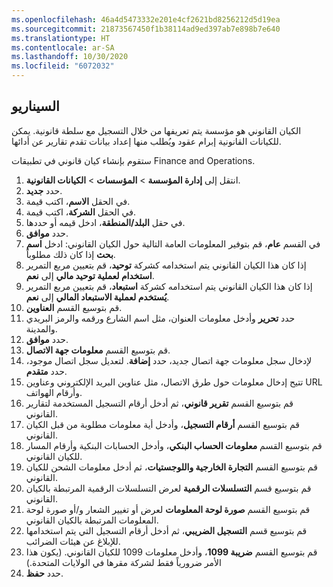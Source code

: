 ```yaml
---
ms.openlocfilehash: 46a4d5473332e201e4cf2621bd8256212d5d19ea
ms.sourcegitcommit: 21873567450f1b38114ad9ed397ab7e898b7e640
ms.translationtype: HT
ms.contentlocale: ar-SA
ms.lasthandoff: 10/30/2020
ms.locfileid: "6072032"
---
```

## <a name="scenario"></a>السيناريو
الكيان القانوني هو مؤسسة يتم تعريفها من خلال التسجيل مع سلطة قانونية. يمكن للكيانات القانونية إبرام عقود ويُطلب منها إعداد بيانات تقدم تقارير عن أدائها. 

ستقوم بإنشاء كيان قانوني في تطبيقات Finance and Operations.


1.  انتقل إلى **إدارة المؤسسة** > **المؤسسات** > **الكيانات القانونية**.
2.  حدد **جديد‎**.
3.  في الحقل **الاسم**، اكتب قيمة‎.
4.  في الحقل **الشركة**، اكتب قيمة.
5.  في حقل **البلد/المنطقة**، ادخل قيمه أو حددها.
6.  حدد **موافق**.
7.  في القسم **عام**، قم بتوفير المعلومات العامة التالية حول الكيان القانوني: ادخل **اسم بحث** إذا كان ذلك مطلوباً. 
8.  إذا كان هذا الكيان القانوني يتم استخدامه كشركة **توحيد**، قم بتعيين مربع التمرير **استخدام لعملية توحيد مالي** إلى **نعم**. 
9.  إذا كان هذا الكيان القانوني يتم استخدامه كشركة **استبعاد**، قم بتعيين مربع التمرير **يُستخدم لعملية الاستبعاد المالي** إلى **نعم**.
10. قم بتوسيع القسم **العناوين**.
11. حدد **تحرير** وأدخل معلومات العنوان، مثل اسم الشارع ورقمه والرمز البريدي والمدينة.
12. حدد **موافق**.
13. قم بتوسيع القسم **معلومات جهة الاتصال**.
14. لإدخال سجل معلومات جهة اتصال جديد، حدد **إضافة**. لتعديل سجل اتصال موجود، حدد **متقدم**.
15. تتيح إدخال معلومات حول طرق الاتصال، مثل عناوين البريد الإلكتروني وعناوين URL وأرقام الهواتف.
16. قم بتوسيع القسم **تقرير قانوني**، ثم أدخل أرقام التسجيل المستخدمة لتقارير القانوني.
17. قم بتوسيع القسم **أرقام التسجيل**، وأدخل أية معلومات مطلوبة من قبل الكيان القانوني.
18. قم بتوسيع القسم **معلومات الحساب البنكي**، وأدخل الحسابات البنكية وأرقام المسار للكيان القانوني.
19. قم بتوسيع القسم **التجارة الخارجية واللوجستيات**، ثم أدخل معلومات الشحن للكيان القانوني.
20. قم بتوسيع قسم **التسلسلات الرقمية** لعرض التسلسلات الرقمية المرتبطة بالكيان القانوني.
21. قم بتوسيع القسم **صورة لوحة المعلومات** لعرض أو تغيير الشعار و/أو صورة لوحة المعلومات المرتبطة بالكيان القانوني.
22. قم بتوسيع قسم **التسجيل الضريبي**، ثم أدخل أرقام التسجيل التي يتم استخدامها للإبلاغ عن هيئات الضرائب.
23. قم بتوسيع القسم **ضريبة 1099**، وأدخل معلومات 1099 للكيان القانوني. (يكون هذا الأمر ضرورياً فقط لشركة مقرها في الولايات المتحدة.)
24. حدد **حفظ**.


